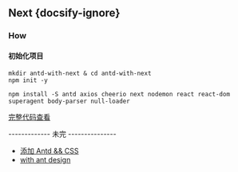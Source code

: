 ## Next {docsify-ignore}

### How

#### 初始化项目

```
mkdir antd-with-next & cd antd-with-next
npm init -y

npm install -S antd axios cheerio next nodemon react react-dom superagent body-parser null-loader
```

[完整代码查看](https://github.com/niexiaofei1988/learning/tree/master/examples/express/antd-with-next)

------------- 未完 ---------------

- [添加 Antd && CSS](https://juejin.im/post/5b853042f265da431c6276a3)
- [with ant design](https://github.com/zeit/next.js/tree/canary/examples/with-ant-design)
